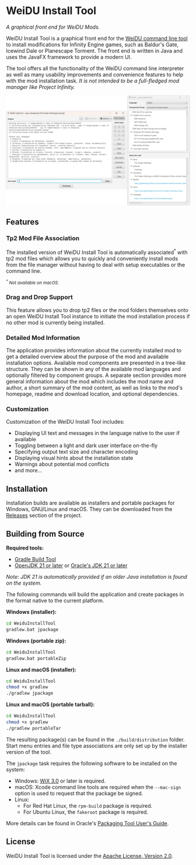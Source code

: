 <!--[![GitHub release (latest)](https://img.shields.io/github/v/release/InfinityTools/WeiduInstallTool?color=darkred&label=latest%20release)](https://github.com/InfinityTools/WeiduInstallTool/releases/latest)
[![GitHub release date (latest)](https://img.shields.io/github/release-date/InfinityTools/WeiduInstallTool?color=gold)](https://github.com/InfinityTools/WeiduInstallTool/releases/latest)
[![Github downloads](https://img.shields.io/github/downloads/InfinityTools/WeiduInstallTool/total.svg?color=blueviolet)](https://github.com/InfinityTools/WeiduInstallTool/releases)-->
# WeiDU Install Tool
*A graphical front end for WeiDU Mods.*

WeiDU Install Tool is a graphical front end for the [WeiDU command line tool](https://github.com/WeiDUorg/weidu) to install modifications for Infinity Engine games, such as Baldur's Gate, Icewind Dale or Planescape Torment. The front end is written in Java and uses the JavaFX framework to provide a modern UI.

The tool offers all the functionality of the WeiDU command line interpreter as well as many usability improvements and convenience features to help with the mod installation task. *It is not intended to be a full-fledged mod manager like Project Infinity.*

![main window](preview/mainwindow-plus.png)

## Features

### Tp2 Mod File Association

The installed version of WeiDU Install Tool is automatically associated<sup>*</sup> with tp2 mod files which allows you to quickly and conveniently install mods from the file manager without having to deal with setup executables or the command line.

<small><em><sup>*</sup> Not available on macOS.</em></small>

### Drag and Drop Support

This feature allows you to drop tp2 files or the mod folders themselves onto an open WeiDU Install Tool instance to initiate the mod installation process if no other mod is currently being installed.

### Detailed Mod Information

The application provides information about the currently installed mod to get a detailed overview about the purpose of the mod and available installation options. Available mod components are presented in a tree-like structure. They can be shown in any of the available mod languages and optionally filtered by component groups. A separate section provides more general information about the mod which includes the mod name and author, a short summary of the mod content, as well as links to the mod's homepage, readme and download location, and optional dependencies.

### Customization

Customization of the WeiDU Install Tool includes:
- Displaying UI text and messages in the language native to the user if available
- Toggling between a light and dark user interface on-the-fly
- Specifying output text size and character encoding
- Displaying visual hints about the installation state
- Warnings about potential mod conflicts
- and more…

## Installation

Installation builds are available as installers and portable packages for Windows, GNU/Linux and macOS. They can be downloaded from the [Releases](https://github.com/InfinityTools/WeiduInstallTool/releases) section of the project.

## Building from Source

**Required tools:**
- [Gradle Build Tool](https://gradle.org/)
- [OpenJDK 21 or later](https://adoptium.net/temurin/releases/?version=21) or [Oracle's JDK 21 or later](https://www.oracle.com/de/java/technologies/downloads/)

*Note: JDK 21 is automatically provided if an older Java installation is found on the system.*

The following commands will build the application and create packages in the format native to the current platform.

**Windows (installer):**
```bat
cd WeiduInstallTool
gradlew.bat jpackage
```

**Windows (portable zip):**
```bat
cd WeiduInstallTool
gradlew.bat portableZip
```

**Linux and macOS (installer):**
```bash
cd WeiduInstallTool
chmod +x gradlew
./gradlew jpackage
```

**Linux and macOS (portable tarball):**
```bash
cd WeiduInstallTool
chmod +x gradlew
./gradlew portableTar
```

The resulting package(s) can be found in the `./build/distribution` folder. Start menu entries and file type associations are only set up by the installer version of the tool.

The `jpackage` task requires the following software to be installed on the system:
- Windows: [WiX 3.0](https://wixtoolset.org) or later is required.
- macOS: Xcode command line tools are required when the `--mac-sign` option is used to request that the package be signed.
- Linux:
  - For Red Hat Linux, the `rpm-build` package is required.
  - For Ubuntu Linux, the `fakeroot` package is required.

More details can be found in Oracle's [Packaging Tool User's Guide](https://docs.oracle.com/en/java/javase/21/jpackage/packaging-overview.html).

## License

WeiDU Install Tool is licensed under the [Apache License, Version 2.0](https://www.apache.org/licenses/LICENSE-2.0).
